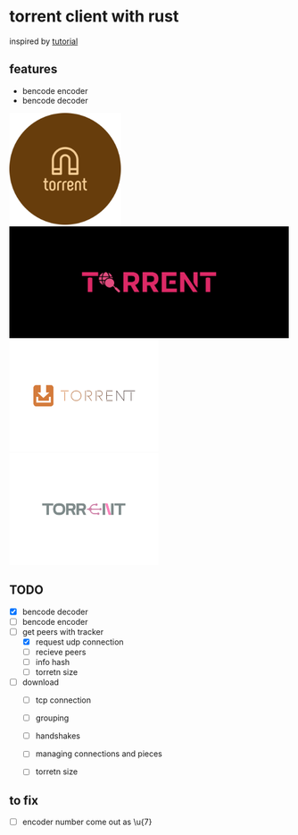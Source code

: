 # torrent client with rust

inspired by
[tutorial](https://allenkim67.github.io/programming/2016/05/04/how-to-make-your-own-bittorrent-client.html)


## features
- bencode encoder
- bencode decoder


<img height='200' src='./logos/logo.svg'>
<img height='200' src='./logos/logo1.svg'>
<img height='200' src='./logos/logo2.svg'>
<img height='200' src='./logos/logo3.svg'>











## TODO
- [x] bencode decoder
- [ ] bencode encoder
- [ ] get peers with tracker
    - [x] request udp connection
    - [ ] recieve peers
    - [ ] info hash
    - [ ] torretn size
- [ ] download
    - [ ] tcp connection
    - [ ] grouping
    - [ ] handshakes
    - [ ] managing connections and pieces
    - [ ] torretn size



## to fix
- [ ] encoder number come out as \u{7}